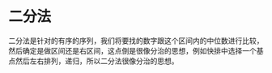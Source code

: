 # 二分法

二分法是针对的有序的序列，我们将要找的数字跟这个区间内的中位数进行比较，然后确定是做区间还是右区间，这点倒是很像分治的思想，例如快排中选择一个基点然后左右排列，递归，所以二分法很像分治的思想。
